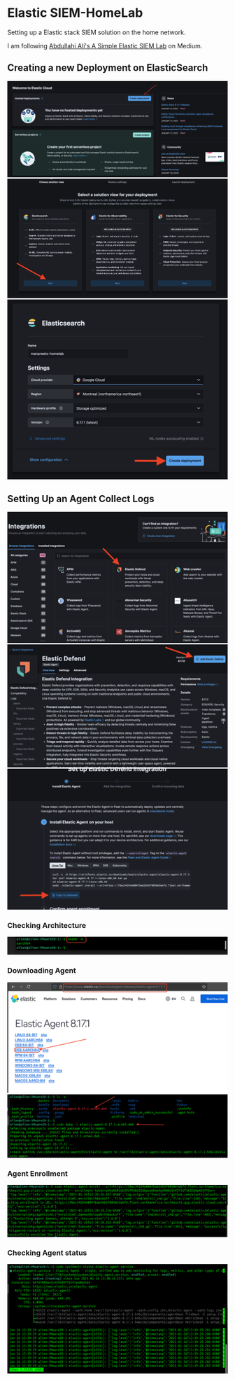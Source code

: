 # Elastic SIEM-HomeLab
Setting up a Elastic stack SIEM solution on the home network.

I am following [Abdullahi Ali's A Simple Elastic SIEM Lab](https://medium.com/@aali23/a-simple-elastic-siem-lab-6765159ee2b2]) on Medium.

## Creating a new Deployment on ElasticSearch

![Deployment1](/Deployment1.png?raw=true "Deployment Page-1")
![Deployment2](/Deployment2.png?raw=true "Deployment Page-2")
![Deployment3](/Deployment3.png?raw=true "Deployment Page-3")

## Setting Up an Agent Collect Logs
![Agent1](/agent-enrol1.png?raw=true "Agent Enroll-1")
![Agent2](/agent-enrol2.png?raw=true "Agent Enroll-2")
![Agent3](/agent-enrol3.png?raw=true "Agent Enroll-3")
### Checking Architecture
![Arch](/arch.png?raw=true "Arch")
### Downloading Agent
![Download](/download.png?raw=true "Agent Download")
![Depackage](/dpkg.png?raw=true "Dpkg")
### Agent Enrollment
![Agent4](/agent-enrol4.png?raw=true "Agent Enroll-4")
### Checking Agent status
![Agent5](/agent-status.png?raw=true "Agent Status")
